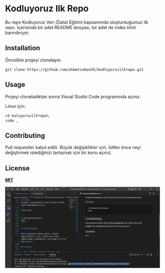 # Kodluyoruz Ilk Repo

Bu repo Kodluyoruz Veri (Data) Eğitimi kapsamında oluşturduğumuz ilk repo. İçerisinde bir adet README dosyası, bir adet de index.html barındırıyor.
## Installation
Öncelikle projeyi clonelayın.

```
git clone https://github.com/ahmetsaban55/kodluyoruzilkrepo.git
```

## Usage
Projeyi cloneladıktan sonra Visual Studio Code programında açınız.

Linux için:

```
cd koluyoruzilkrepo\
code ,
```

## Contributing

Pull requestler kabul edilir. Büyük değişiklikler için, lütfen önce neyi değiştirmek istediğinizi tartışmak için bir konu açınız.

## License

[__MIT__](https://choosealicense.com/licenses/mit/)

![proje foto](proje_foto.png)


